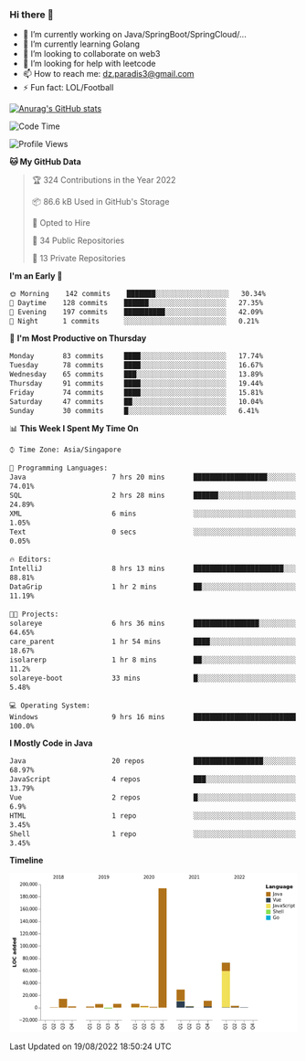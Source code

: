 ### Hi there 👋

- 🔭 I’m currently working on Java/SpringBoot/SpringCloud/...
- 🌱 I’m currently learning Golang
- 👯 I’m looking to collaborate on web3
- 🤔 I’m looking for help with leetcode
- 📫 How to reach me: dz.paradis3@gmail.com
- ⚡ Fun fact: LOL/Football

[![Anurag's GitHub stats](https://github-readme-stats.vercel.app/api?username=xiumu2017&show_icons=true&theme=radical)](https://github.com/anuraghazra/github-readme-stats)

<!--
**xiumu2017/xiumu2017** is a ✨ _special_ ✨ repository because its `README.md` (this file) appears on your GitHub profile.

Here are some ideas to get you started:

- 🔭 I’m currently working on ...
- 🌱 I’m currently learning ...
- 👯 I’m looking to collaborate on ...
- 🤔 I’m looking for help with ...
- 💬 Ask me about ...
- 📫 How to reach me: ...
- 😄 Pronouns: ...
- ⚡ Fun fact: ...
-->

<!--START_SECTION:waka-->
![Code Time](http://img.shields.io/badge/Code%20Time-747%20hrs%2057%20mins-blue)

![Profile Views](http://img.shields.io/badge/Profile%20Views-0-blue)

**🐱 My GitHub Data** 

> 🏆 324 Contributions in the Year 2022
 > 
> 📦 86.6 kB Used in GitHub's Storage 
 > 
> 💼 Opted to Hire
 > 
> 📜 34 Public Repositories 
 > 
> 🔑 13 Private Repositories  
 > 
**I'm an Early 🐤** 

```text
🌞 Morning    142 commits    ███████░░░░░░░░░░░░░░░░░░   30.34% 
🌆 Daytime    128 commits    ██████░░░░░░░░░░░░░░░░░░░   27.35% 
🌃 Evening    197 commits    ██████████░░░░░░░░░░░░░░░   42.09% 
🌙 Night      1 commits      ░░░░░░░░░░░░░░░░░░░░░░░░░   0.21%

```
📅 **I'm Most Productive on Thursday** 

```text
Monday       83 commits     ████░░░░░░░░░░░░░░░░░░░░░   17.74% 
Tuesday      78 commits     ████░░░░░░░░░░░░░░░░░░░░░   16.67% 
Wednesday    65 commits     ███░░░░░░░░░░░░░░░░░░░░░░   13.89% 
Thursday     91 commits     ████░░░░░░░░░░░░░░░░░░░░░   19.44% 
Friday       74 commits     ████░░░░░░░░░░░░░░░░░░░░░   15.81% 
Saturday     47 commits     ██░░░░░░░░░░░░░░░░░░░░░░░   10.04% 
Sunday       30 commits     █░░░░░░░░░░░░░░░░░░░░░░░░   6.41%

```


📊 **This Week I Spent My Time On** 

```text
⌚︎ Time Zone: Asia/Singapore

💬 Programming Languages: 
Java                     7 hrs 20 mins       ██████████████████░░░░░░░   74.01% 
SQL                      2 hrs 28 mins       ██████░░░░░░░░░░░░░░░░░░░   24.89% 
XML                      6 mins              ░░░░░░░░░░░░░░░░░░░░░░░░░   1.05% 
Text                     0 secs              ░░░░░░░░░░░░░░░░░░░░░░░░░   0.05%

🔥 Editors: 
IntelliJ                 8 hrs 13 mins       ██████████████████████░░░   88.81% 
DataGrip                 1 hr 2 mins         ██░░░░░░░░░░░░░░░░░░░░░░░   11.19%

🐱‍💻 Projects: 
solareye                 6 hrs 36 mins       ████████████████░░░░░░░░░   64.65% 
care_parent              1 hr 54 mins        ████░░░░░░░░░░░░░░░░░░░░░   18.67% 
isolarerp                1 hr 8 mins         ██░░░░░░░░░░░░░░░░░░░░░░░   11.2% 
solareye-boot            33 mins             █░░░░░░░░░░░░░░░░░░░░░░░░   5.48%

💻 Operating System: 
Windows                  9 hrs 16 mins       █████████████████████████   100.0%

```

**I Mostly Code in Java** 

```text
Java                     20 repos            █████████████████░░░░░░░░   68.97% 
JavaScript               4 repos             ███░░░░░░░░░░░░░░░░░░░░░░   13.79% 
Vue                      2 repos             █░░░░░░░░░░░░░░░░░░░░░░░░   6.9% 
HTML                     1 repo              ░░░░░░░░░░░░░░░░░░░░░░░░░   3.45% 
Shell                    1 repo              ░░░░░░░░░░░░░░░░░░░░░░░░░   3.45%

```


**Timeline**

![Chart not found](https://raw.githubusercontent.com/xiumu2017/xiumu2017/main/charts/bar_graph.png) 


 Last Updated on 19/08/2022 18:50:24 UTC
<!--END_SECTION:waka-->
